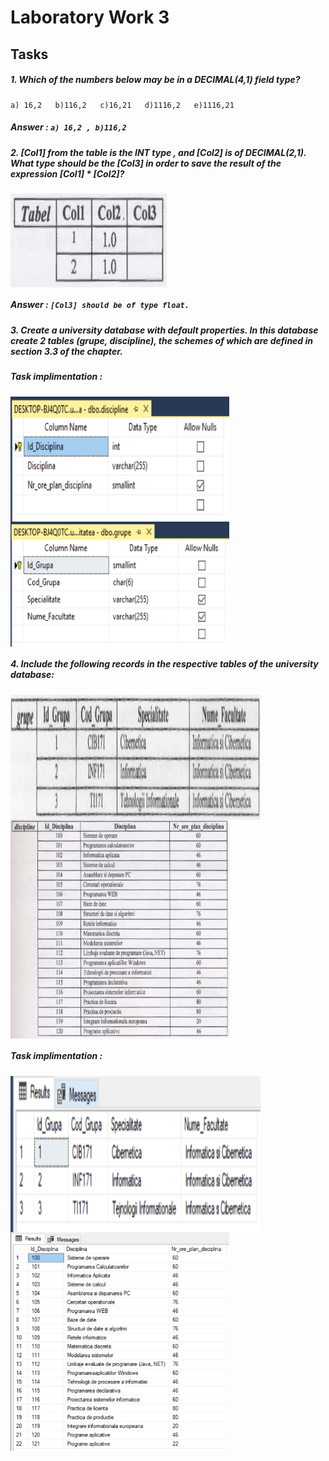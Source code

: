 # Laboratory Work 3

## Tasks
##### 1. Which of the numbers below may be in a DECIMAL(4,1) field type?
```
a) 16,2   b)116,2   c)16,21   d)1116,2   e)1116,21
```
##### Answer :  `a) 16,2 , b)116,2`

##### 2. [Col1] from the table is the INT type , and [Col2] is of DECIMAL(2,1). What type should be the [Col3] in order to save the result of the expression [Col1] * [Col2]?
<img  align="center" width="250" height="150" src="screenshots/ex2_condition.PNG">

##### Answer :  `[Col3] should be of type float.`

##### 3. Create a university database with default properties. In this database create 2 tables (grupe, discipline), the schemes of which are defined in section 3.3 of the chapter.
##### Task implimentation :
<img  align="left" width="350" height="200" src="screenshots/ex3_discipline.png">

<img  align="center" margin = "10" width="350" height="200" src="screenshots/ex3_grupe.png">

##### 4. Include the following records in the respective tables of the university database:
<img  align="left" width="400" height="200" src="screenshots/ex4_condition.png">

<img  align="center" margin = "10" width="350" height="350" src="screenshots/ex4_condition2.png">

##### Task implimentation :

<img  align="left" width="400" height="250" src="screenshots/ex4_grupe.png">

<img  align="center" margin = "10" width="350" height="350" src="screenshots/ex4_discipline.png">

